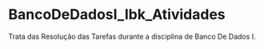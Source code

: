 # BancoDeDadosI_Ibk_Atividades
Trata das Resolução das Tarefas durante a disciplina de Banco De Dados I.
